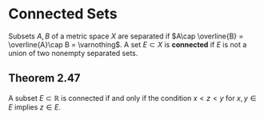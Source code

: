 # Connected Sets
Subsets $A, B$ of a metric space $X$ are separated if $A\cap \overline{B} = \overline{A}\cap B = \varnothing$.  A set $E\subset X$ is **connected** if $E$ is not a union of two nonempty separated sets.

## Theorem 2.47
A subset $E\subset \mathbb{R}$ is connected if and only if the condition $x < z < y$ for $x, y\in E$ implies $z\in E$.
